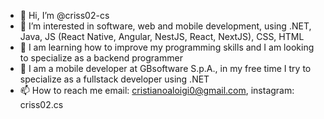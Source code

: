 - 👋 Hi, I’m @criss02-cs
- 👀 I’m interested in software, web and mobile development, using .NET, Java, JS (React Native, Angular, NestJS, React, NextJS), CSS, HTML
- 🌱 I am learning how to improve my programming skills and I am looking to specialize as a backend programmer
- 💞️ I am a mobile developer at GBsoftware S.p.A., in my free time I try to specialize as a fullstack developer using .NET
- 📫 How to reach me email: cristianoaloigi0@gmail.com, instagram: criss02.cs

<!---
criss02-cs/criss02-cs is a ✨ special ✨ repository because its `README.md` (this file) appears on your GitHub profile.
You can click the Preview link to take a look at your changes.
--->
